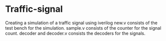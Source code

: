 # Traffic-signal
Creating a simulation of a traffic signal using iverilog
new.v consists of the test bench for the simulation.
sample.v consists of the counter for the signal count.
decoder and decoder.v consists the decoders for the signals.
